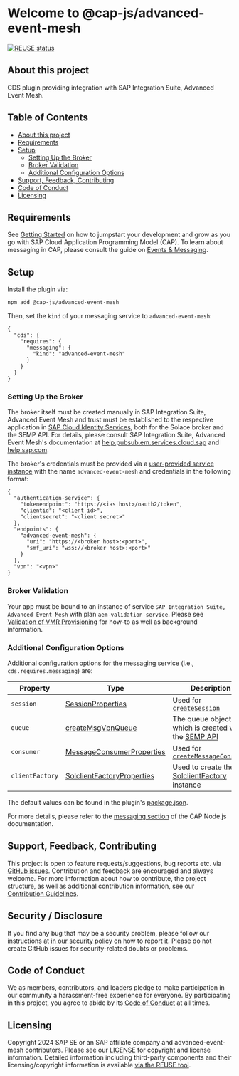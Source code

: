 # Welcome to @cap-js/advanced-event-mesh

[![REUSE status](https://api.reuse.software/badge/github.com/cap-js/advanced-event-mesh)](https://api.reuse.software/info/github.com/cap-js/advanced-event-mesh)



## About this project

CDS plugin providing integration with SAP Integration Suite, Advanced Event Mesh.



## Table of Contents

- [About this project](#about-this-project)
- [Requirements](#requirements)
- [Setup](#setup)
  - [Setting Up the Broker](#setting-up-the-broker)
  - [Broker Validation](#broker-validation)
  - [Additional Configuration Options](#additional-configuration-options)
- [Support, Feedback, Contributing](#support-feedback-contributing)
- [Code of Conduct](#code-of-conduct)
- [Licensing](#licensing)



## Requirements

See [Getting Started](https://cap.cloud.sap/docs/get-started/in-a-nutshell) on how to jumpstart your development and grow as you go with SAP Cloud Application Programming Model (CAP).
To learn about messaging in CAP, please consult the guide on [Events & Messaging](https://cap.cloud.sap/docs/guides/messaging/).



## Setup

Install the plugin via:

```bash
npm add @cap-js/advanced-event-mesh
```

Then, set the `kind` of your messaging service to `advanced-event-mesh`:

```jsonc
{
  "cds": {
    "requires": {
      "messaging": {
        "kind": "advanced-event-mesh"
      }
    }
  }
}
```


### Setting Up the Broker

The broker itself must be created manually in SAP Integration Suite, Advanced Event Mesh and trust must be established to the respective application in [SAP Cloud Identity Services](https://help.sap.com/docs/cloud-identity-services/cloud-identity-services), both for the Solace broker and the SEMP API.
For details, please consult SAP Integration Suite, Advanced Event Mesh's documentation at [help.pubsub.em.services.cloud.sap](https://help.pubsub.em.services.cloud.sap/Get-Started/get-started-lp.htm) and [help.sap.com](https://help.sap.com/docs/sap-integration-suite/advanced-event-mesh/cap-plugin-for-sap-integration-suite-advanced-event-mesh).

The broker's credentials must be provided via a [user-provided service instance](https://docs.cloudfoundry.org/devguide/services/user-provided.html) with the name `advanced-event-mesh` and credentials in the following format:

```jsonc
{
  "authentication-service": {
    "tokenendpoint": "https://<ias host>/oauth2/token",
    "clientid": "<client id>",
    "clientsecret": "<client secret>"
  },
  "endpoints": {
    "advanced-event-mesh": {
      "uri": "https://<broker host>:<port>",
      "smf_uri": "wss://<broker host>:<port>"
    }
  },
  "vpn": "<vpn>"
}
```


### Broker Validation

Your app must be bound to an instance of service `SAP Integration Suite, Advanced Event Mesh` with plan `aem-validation-service`.
Please see [Validation of VMR Provisioning](https://help.sap.com/docs/sap-integration-suite/advanced-event-mesh/validation-of-vmr-provisioning) for how-to as well as background information.


### Additional Configuration Options

Additional configuration options for the messaging service (i.e., `cds.requires.messaging`) are:

| Property | Type | Description |
| --- | --- | --- |
| `session` | [SessionProperties](https://docs.solace.com/API-Developer-Online-Ref-Documentation/nodejs/solace.SessionProperties.html) | Used for [`createSession`](https://docs.solace.com/API-Developer-Online-Ref-Documentation/nodejs/solace.SolclientFactory.html#createSession) |
| `queue`   | [createMsgVpnQueue](https://docs.solace.com/API-Developer-Online-Ref-Documentation/swagger-ui/software-broker/config/index.html#/msgVpn/createMsgVpnQueue) | The queue object which is created via the [SEMP API](https://docs.solace.com/Admin/SEMP/Using-SEMP.htm) |
| `consumer` | [MessageConsumerProperties](https://docs.solace.com/API-Developer-Online-Ref-Documentation/nodejs/solace.MessageConsumerProperties.html) | Used for [`createMessageConsumer`](https://docs.solace.com/API-Developer-Online-Ref-Documentation/nodejs/solace.Session.html#createMessageConsumer) |
| `clientFactory` | [SolclientFactoryProperties](https://docs.solace.com/API-Developer-Online-Ref-Documentation/nodejs/solace.SolclientFactoryProperties.html#SolclientFactoryProperties) | Used to create the [SolclientFactory](https://docs.solace.com/API-Developer-Online-Ref-Documentation/nodejs/solace.SolclientFactory.html) instance |

The default values can be found in the plugin's [package.json](https://github.com/cap-js/advanced-event-mesh/blob/main/package.json).

For more details, please refer to the [messaging section](https://cap.cloud.sap/docs/node.js/messaging) of the CAP Node.js documentation.



## Support, Feedback, Contributing

This project is open to feature requests/suggestions, bug reports etc. via [GitHub issues](https://github.com/cap-js/advanced-event-mesh/issues). Contribution and feedback are encouraged and always welcome. For more information about how to contribute, the project structure, as well as additional contribution information, see our [Contribution Guidelines](CONTRIBUTING.md).



## Security / Disclosure

If you find any bug that may be a security problem, please follow our instructions at [in our security policy](https://github.com/cap-js/advanced-event-mesh/security/policy) on how to report it. Please do not create GitHub issues for security-related doubts or problems.



## Code of Conduct

We as members, contributors, and leaders pledge to make participation in our community a harassment-free experience for everyone. By participating in this project, you agree to abide by its [Code of Conduct](https://github.com/cap-js/.github/blob/main/CODE_OF_CONDUCT.md) at all times.



## Licensing

Copyright 2024 SAP SE or an SAP affiliate company and advanced-event-mesh contributors. Please see our [LICENSE](LICENSE) for copyright and license information. Detailed information including third-party components and their licensing/copyright information is available [via the REUSE tool](https://api.reuse.software/info/github.com/cap-js/advanced-event-mesh).
